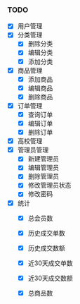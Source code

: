 ### TODO

- [x] 用户管理
- [x] 分类管理
    - [x] 删除分类
    - [x] 编辑分类
    - [x] 添加分类
- [x] 商品管理
    - [x] 添加商品
    - [x] 编辑商品
    - [x] 删除商品
- [x] 订单管理
    - [x] 查询订单
    - [x] 编辑订单
    - [x] 删除订单
- [x] 高校管理
- [x] 管理员管理
    - [x] 新建管理员
    - [x] 编辑管理员
    - [x] 删除管理员
    - [x] 修改管理员状态
    - [x] 修改密码
- [x] 统计
    - [x] 总会员数
    - [x] 历史成交单数
    - [x] 历史成交数额
    - [x] 近30天成交单数
    - [x] 近30天成交数额
    - [x] 总商品数

